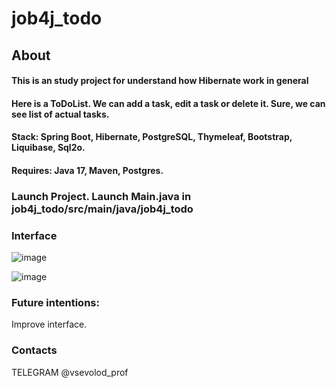 # job4j_todo

## About

#### This is an study project for understand how Hibernate work in general
#### Here is a ToDoList. We can add a task, edit a task or delete it. Sure, we can see list of actual tasks. 

#### Stack:  Spring Boot, Hibernate, PostgreSQL, Thymeleaf, Bootstrap, Liquibase, Sql2o.

#### Requires: Java 17, Maven, Postgres. 

### Launch Project. Launch Main.java in job4j_todo/src/main/java/job4j_todo

### Interface 
![image](https://user-images.githubusercontent.com/115623776/226606073-8e67b5ca-4ea6-4de3-8ab4-8ba2dc032a42.png)

![image](https://user-images.githubusercontent.com/115623776/226606467-86dfac56-fc67-4a38-91b5-82ebcb10373b.png)

### Future intentions: 
  Improve interface. 

### Contacts
TELEGRAM @vsevolod_prof
